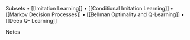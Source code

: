 Subsets
	• [[Imitation Learning]]
	• [[Conditional Imitation Learning]]
	• [[Markov Decision Processes]]
	• [[Bellman Optimality and Q-Learning]]
	• [[Deep Q- Learning]]

Notes
